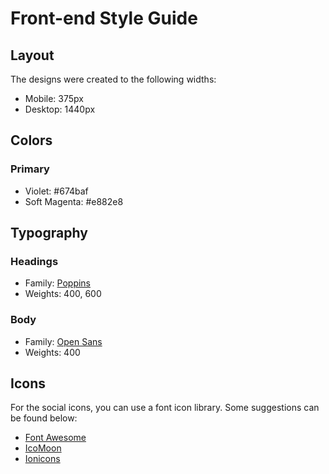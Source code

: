 # Front-end Style Guide

## Layout

The designs were created to the following widths:

- Mobile: 375px
- Desktop: 1440px

## Colors

### Primary

- Violet: #674baf
- Soft Magenta: #e882e8

## Typography

### Headings

- Family: [Poppins](https://fonts.google.com/specimen/Poppins)
- Weights: 400, 600

### Body

- Family: [Open Sans](https://fonts.google.com/specimen/Open+Sans)
- Weights: 400

## Icons

For the social icons, you can use a font icon library. Some suggestions can be found below:

- [Font Awesome](https://fontawesome.com/)
- [IcoMoon](https://icomoon.io/)
- [Ionicons](https://ionicons.com/)
